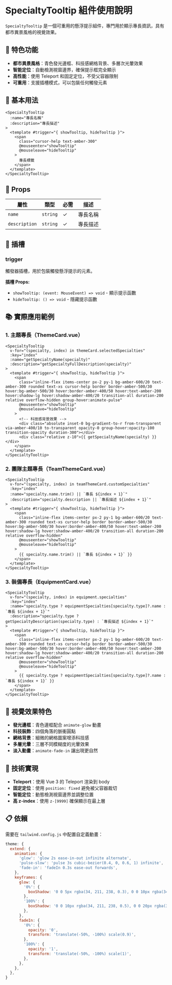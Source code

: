 # SpecialtyTooltip 組件使用說明

`SpecialtyTooltip` 是一個可重用的懸浮提示組件，專門用於顯示專長資訊，具有都市異景風格的視覺效果。

## 🎯 特色功能

- **都市異景風格**：青色發光邊框、科技感網格背景、多層次光暈效果
- **智能定位**：自動檢測視窗邊界，確保提示框完全顯示
- **高性能**：使用 Teleport 和固定定位，不受父容器限制
- **可重用**：支援插槽模式，可以包裝任何觸發元素

## 📝 基本用法

```vue
<SpecialtyTooltip
  :name="專長名稱"
  :description="專長描述"
>
  <template #trigger="{ showTooltip, hideTooltip }">
    <span 
      class="cursor-help text-amber-300"
      @mouseenter="showTooltip"
      @mouseleave="hideTooltip"
    >
      專長標籤
    </span>
  </template>
</SpecialtyTooltip>
```

## 🔧 Props

| 屬性 | 類型 | 必需 | 描述 |
|------|------|------|------|
| `name` | `string` | ✓ | 專長名稱 |
| `description` | `string` | ✓ | 專長描述 |

## 🎨 插槽

### trigger

觸發器插槽，用於包裝觸發懸浮提示的元素。

**插槽 Props:**
- `showTooltip: (event: MouseEvent) => void` - 顯示提示函數
- `hideTooltip: () => void` - 隱藏提示函數

## 📚 實際應用範例

### 1. 主題專長（ThemeCard.vue）

```vue
<SpecialtyTooltip
  v-for="(specialty, index) in themeCard.selectedSpecialties" 
  :key="index"
  :name="getSpecialtyName(specialty)"
  :description="getSpecialtyFullDescription(specialty)"
>
  <template #trigger="{ showTooltip, hideTooltip }">
    <span 
      class="inline-flex items-center px-2 py-1 bg-amber-600/20 text-amber-300 rounded text-xs cursor-help border border-amber-500/30 hover:bg-amber-500/30 hover:border-amber-400/50 hover:text-amber-200 hover:shadow-lg hover:shadow-amber-400/20 transition-all duration-200 relative overflow-hidden group-hover:animate-pulse"
      @mouseenter="showTooltip"
      @mouseleave="hideTooltip"
    >
      <!-- 科技感背景效果 -->
      <div class="absolute inset-0 bg-gradient-to-r from-transparent via-amber-400/10 to-transparent opacity-0 group-hover:opacity-100 transition-opacity duration-300"></div>
      <div class="relative z-10">{{ getSpecialtyName(specialty) }}</div>
    </span>
  </template>
</SpecialtyTooltip>
```

### 2. 團隊主題專長（TeamThemeCard.vue）

```vue
<SpecialtyTooltip
  v-for="(specialty, index) in teamThemeCard.customSpecialties" 
  :key="index"
  :name="specialty.name.trim() || `專長 ${index + 1}`"
  :description="specialty.description || `專長描述 ${index + 1}`"
>
  <template #trigger="{ showTooltip, hideTooltip }">
    <span 
      class="inline-flex items-center px-2 py-1 bg-amber-600/20 text-amber-300 rounded text-xs cursor-help border border-amber-500/30 hover:bg-amber-500/30 hover:border-amber-400/50 hover:text-amber-200 hover:shadow-lg hover:shadow-amber-400/20 transition-all duration-200 relative overflow-hidden"
      @mouseenter="showTooltip"
      @mouseleave="hideTooltip"
    >
      {{ specialty.name.trim() || `專長 ${index + 1}` }}
    </span>
  </template>
</SpecialtyTooltip>
```

### 3. 裝備專長（EquipmentCard.vue）

```vue
<SpecialtyTooltip
  v-for="(specialty, index) in equipment.specialties" 
  :key="index"
  :name="specialty.type ? equipmentSpecialties[specialty.type]?.name : `專長 ${index + 1}`"
  :description="specialty.type ? getSpecialtyDescription(specialty.type) : `專長描述 ${index + 1}`"
>
  <template #trigger="{ showTooltip, hideTooltip }">
    <span 
      class="inline-flex items-center px-2 py-1 bg-amber-600/20 text-amber-300 rounded text-xs cursor-help border border-amber-500/30 hover:bg-amber-500/30 hover:border-amber-400/50 hover:text-amber-200 hover:shadow-lg hover:shadow-amber-400/20 transition-all duration-200 relative overflow-hidden"
      @mouseenter="showTooltip"
      @mouseleave="hideTooltip"
    >
      {{ specialty.type ? equipmentSpecialties[specialty.type]?.name : `專長 ${index + 1}` }}
    </span>
  </template>
</SpecialtyTooltip>
```

## 🎨 視覺效果特色

- **發光邊框**：青色邊框配合 `animate-glow` 動畫
- **科技裝飾**：四個角落的脈衝圓點
- **網格背景**：細微的網格圖案增添科技感
- **多層光暈**：三層不同模糊度的光暈效果
- **淡入動畫**：`animate-fade-in` 讓出現更自然

## 🔧 技術實現

- **Teleport**：使用 Vue 3 的 Teleport 渲染到 body
- **固定定位**：使用 `position: fixed` 避免被父容器裁切
- **智能定位**：動態檢測視窗邊界並調整位置
- **高 z-index**：使用 `z-[9999]` 確保顯示在最上層

## 📋 依賴

需要在 `tailwind.config.js` 中配置自定義動畫：

```javascript
theme: {
  extend: {
    animation: {
      'glow': 'glow 2s ease-in-out infinite alternate',
      'pulse-slow': 'pulse 3s cubic-bezier(0.4, 0, 0.6, 1) infinite',
      'fade-in': 'fadeIn 0.3s ease-out forwards',
    },
    keyframes: {
      glow: {
        '0%': { 
          boxShadow: '0 0 5px rgba(34, 211, 238, 0.3), 0 0 10px rgba(34, 211, 238, 0.2), 0 0 15px rgba(34, 211, 238, 0.1)',
        },
        '100%': { 
          boxShadow: '0 0 10px rgba(34, 211, 238, 0.5), 0 0 20px rgba(34, 211, 238, 0.3), 0 0 30px rgba(34, 211, 238, 0.2)',
        },
      },
      fadeIn: {
        '0%': { 
          opacity: '0',
          transform: 'translate(-50%, -100%) scale(0.9)',
        },
        '100%': { 
          opacity: '1',
          transform: 'translate(-50%, -100%) scale(1)',
        },
      },
    },
  },
}
```
